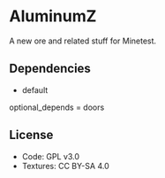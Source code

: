 # AluminumZ
A new ore and related stuff for Minetest.

## Dependencies

- default

optional_depends = doors

## License

- Code: GPL v3.0
- Textures: CC BY-SA 4.0
